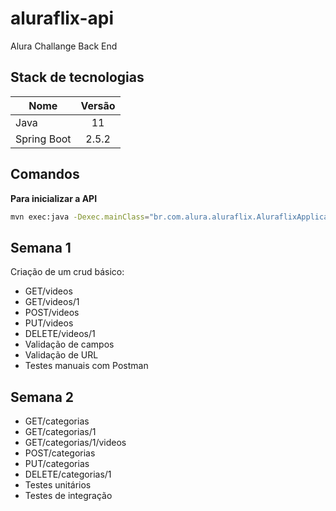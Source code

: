 # aluraflix-api

Alura Challange Back End

## Stack de tecnologias
| Nome          |Versão         |
| ------------- |:-------------:|
| Java          |   	11      |
| Spring Boot   |      2.5.2    |

## Comandos
**Para inicializar a API**
```sh
mvn exec:java -Dexec.mainClass="br.com.alura.aluraflix.AluraflixApplication"
```

## Semana 1
Criação de um crud básico:

 - GET/videos
 - GET/videos/1
 - POST/videos
 - PUT/videos
 - DELETE/videos/1
 - Validação de campos
 - Validação de URL
 - Testes manuais com Postman

## Semana 2

 - GET/categorias
 - GET/categorias/1
 - GET/categorias/1/videos
 - POST/categorias
 - PUT/categorias
 - DELETE/categorias/1
 - Testes unitários
 - Testes de integração
